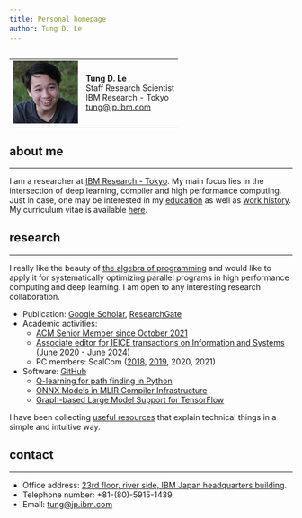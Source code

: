 ```yaml
---
title: Personal homepage
author: Tung D. Le
---
```


##

|                                             |                                                                                                |
| :------------------------------------       | :------------------------------------------------------------------------------------------    |
| ![Tung D. Le](assets/images/2010-tung.jpeg) | **Tung D. Le** <br/> Staff Research Scientist </br> IBM Research - Tokyo <br/> tung@jp.ibm.com |

## about me
___________

I am a researcher at [IBM Research - Tokyo](http://www.research.ibm.com/labs/tokyo). My main focus lies
in the intersection of deep learning, compiler and high performance computing. Just in case, one may be interested in my [education](education.md) as well as [work history](work-history.md). My curriculum vitae is available [here](cv/cv.md).

## research
___________

I really like the beauty of [the algebra of programming](https://www.amazon.com/Algebra-Programming-Prentice-hall-International-Computer/dp/013507245X)
and would like to apply it for systematically optimizing parallel programs in high performance computing and deep learning. I am open to any interesting research collaboration.

- Publication: [Google Scholar](https://scholar.google.co.jp/citations?user%3DuuV9qHcAAAAJ&hl%3Den), [ResearchGate](https://www.researchgate.net/profile/Tung_Le15)
- Academic activities:
    - [ACM Senior Member since October 2021](https://dl.acm.org/author_page.cfm?id=84758683357)
    - [Associate editor for IEICE transactions on Information and Systems (June 2020 - June 2024)](https://search.ieice.org/bin/editorial_board.php?lang=ed)
    - PC members: ScalCom ([2018](http://www.smart-world.org/2018/scalcom/), [2019](http://www.smart-world.org/2019/scalcom/), 2020, 2021)
- Software: [GitHub](https://github.com/tungld)
  - [Q-learning for path finding in Python](https://github.com/tungld/reinforcement-learning/blob/main/q-learning.py)
  - [ONNX Models in MLIR Compiler Infrastructure](https://github.com/onnx/onnx-mlir)
  - [Graph-based Large Model Support for TensorFlow](https://github.com/IBM/tensorflow-large-model-support/tree/tflmsv2)

I have been collecting [useful resources](useful-links.md) that explain technical things in a simple and intuitive way.

## contact
__________

- Office address: [23rd floor, river side, IBM Japan headquarters building](https://goo.gl/maps/mYFiyX95DBXEELrLA).
- Telephone number: +81-(80)-5915-1439
- Email: tung@jp.ibm.com
